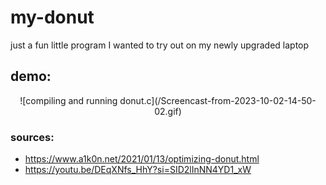 # my-donut
just a fun little program I wanted to try out on my newly upgraded laptop

## demo:
<p align = "center">
![compiling and running donut.c](/Screencast-from-2023-10-02-14-50-02.gif)
</p>

### sources:
* https://www.a1k0n.net/2021/01/13/optimizing-donut.html
* https://youtu.be/DEqXNfs_HhY?si=SID2lInNN4YD1_xW
